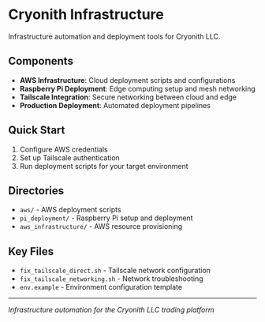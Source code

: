 # Cryonith Infrastructure

Infrastructure automation and deployment tools for Cryonith LLC.

## Components
- **AWS Infrastructure**: Cloud deployment scripts and configurations
- **Raspberry Pi Deployment**: Edge computing setup and mesh networking
- **Tailscale Integration**: Secure networking between cloud and edge
- **Production Deployment**: Automated deployment pipelines

## Quick Start
1. Configure AWS credentials
2. Set up Tailscale authentication
3. Run deployment scripts for your target environment

## Directories
- `aws/` - AWS deployment scripts
- `pi_deployment/` - Raspberry Pi setup and deployment
- `aws_infrastructure/` - AWS resource provisioning

## Key Files
- `fix_tailscale_direct.sh` - Tailscale network configuration
- `fix_tailscale_networking.sh` - Network troubleshooting
- `env.example` - Environment configuration template

---
*Infrastructure automation for the Cryonith LLC trading platform*
